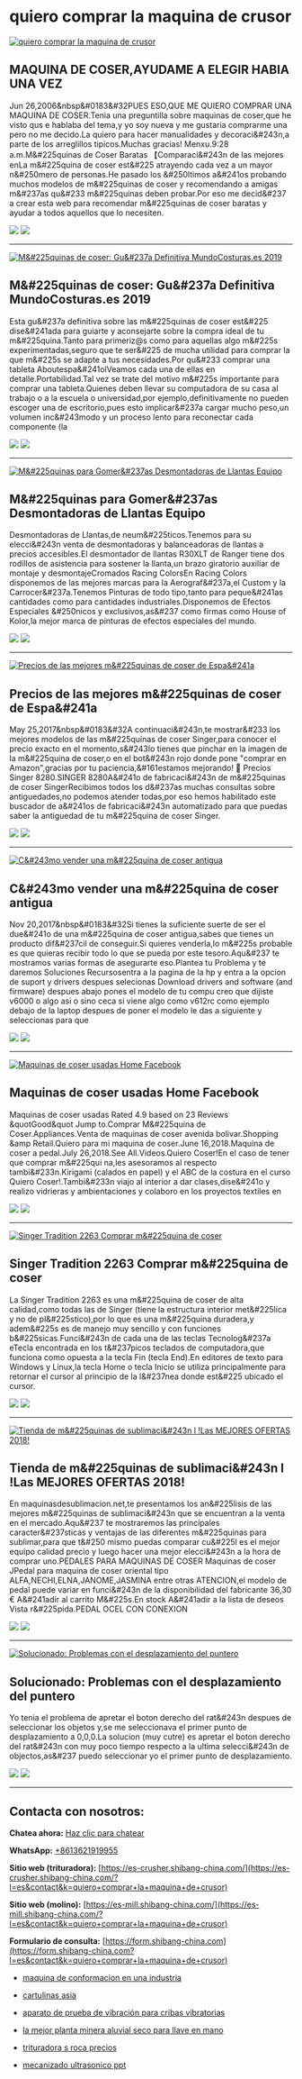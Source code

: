 # quiero comprar la maquina de crusor

<a href="https://swt.shibang-china.com/?l=es&img&k=quiero+comprar+la+maquina+de+crusor" target="_blank">![quiero comprar la maquina de crusor](http://static.shibang-china.com/all-800x300/606.jpg)</a>

## MAQUINA DE COSER,AYUDAME A ELEGIR HABIA UNA VEZ
Jun 26,2006&nbsp&#0183&#32PUES ESO,QUE ME QUIERO COMPRAR UNA MAQUINA DE COSER.Tenia una preguntilla sobre maquinas de coser,que he visto qus e hablaba del tema,y yo soy nueva y me gustaria comprarme una pero no me decido.La quiero para hacer manualidades y decoraci&#243n,a parte de los arreglillos tipicos.Muchas gracias! Menxu.9:28 a.m.M&#225quinas de Coser Baratas 【Comparaci&#243n de las mejores enLa m&#225quina de coser est&#225 atrayendo cada vez a un mayor n&#250mero de personas.He pasado los &#250ltimos a&#241os probando muchos modelos de m&#225quinas de coser y recomendando a amigas m&#237as qu&#233 m&#225quinas deben probar.Por eso me decid&#237 a crear esta web para recomendar m&#225quinas de coser baratas y ayudar a todos aquellos que lo necesiten.


<a href="https://whatsapp.shibangsoft.com/WhatsApp.php" target="_blank" title="WhatsApp">![](http://static.shibang-china.com/icon/whatsapp.png)</a> <a href="https://swt.shibang-china.com/?l=es&icon&k=quiero+comprar+la+maquina+de+crusor" target="_blank">![](http://static.shibang-china.com/icon/chat-es.png)</a>

---

<a href="https://swt.shibang-china.com/?l=es&img&k=quiero+comprar+la+maquina+de+crusor" target="_blank">![M&#225quinas de coser: Gu&#237a Definitiva MundoCosturas.es 2019](http://static.shibang-china.com/all-800x300/1283.jpg)</a>

## M&#225quinas de coser: Gu&#237a Definitiva MundoCosturas.es 2019
Esta gu&#237a definitiva sobre las m&#225quinas de coser est&#225 dise&#241ada para guiarte y aconsejarte sobre la compra ideal de tu m&#225quina.Tanto para primeriz@s como para aquellas algo m&#225s experimentadas,seguro que te ser&#225 de mucha utilidad para comprar la que m&#225s se adapte a tus necesidades.Por qu&#233 comprar una tableta Aboutespa&#241olVeamos cada una de ellas en detalle.Portabilidad.Tal vez se trate del motivo m&#225s importante para comprar una tableta.Quienes deben llevar su computadora de su casa al trabajo o a la escuela o universidad,por ejemplo,definitivamente no pueden escoger una de escritorio,pues esto implicar&#237a cargar mucho peso,un volumen inc&#243modo y un proceso lento para reconectar cada componente (la


<a href="https://whatsapp.shibangsoft.com/WhatsApp.php" target="_blank" title="WhatsApp">![](http://static.shibang-china.com/icon/whatsapp.png)</a> <a href="https://swt.shibang-china.com/?l=es&icon&k=quiero+comprar+la+maquina+de+crusor" target="_blank">![](http://static.shibang-china.com/icon/chat-es.png)</a>

---

<a href="https://swt.shibang-china.com/?l=es&img&k=quiero+comprar+la+maquina+de+crusor" target="_blank">![M&#225quinas para Gomer&#237as Desmontadoras de Llantas Equipo](http://static.shibang-china.com/all-800x300/332.jpg)</a>

## M&#225quinas para Gomer&#237as Desmontadoras de Llantas Equipo
Desmontadoras de Llantas,de neum&#225ticos.Tenemos para su elecci&#243n venta de desmontadoras y balanceadoras de llantas a precios accesibles.El desmontador de llantas R30XLT de Ranger tiene dos rodillos de asistencia para sostener la llanta,un brazo giratorio auxiliar de montaje y desmontajeCromados Racing ColorsEn Racing Colors disponemos de las mejores marcas para la Aerograf&#237a,el Custom y la Carrocer&#237a.Tenemos Pinturas de todo tipo,tanto para peque&#241as cantidades como para cantidades industriales.Disponemos de Efectos Especiales &#250nicos y exclusivos,as&#237 como firmas como House of Kolor,la mejor marca de pinturas de efectos especiales del mundo.


<a href="https://whatsapp.shibangsoft.com/WhatsApp.php" target="_blank" title="WhatsApp">![](http://static.shibang-china.com/icon/whatsapp.png)</a> <a href="https://swt.shibang-china.com/?l=es&icon&k=quiero+comprar+la+maquina+de+crusor" target="_blank">![](http://static.shibang-china.com/icon/chat-es.png)</a>

---

<a href="https://swt.shibang-china.com/?l=es&img&k=quiero+comprar+la+maquina+de+crusor" target="_blank">![Precios de las mejores m&#225quinas de coser de Espa&#241a](http://static.shibang-china.com/all-800x300/743.jpg)</a>

## Precios de las mejores m&#225quinas de coser de Espa&#241a
May 25,2017&nbsp&#0183&#32A continuaci&#243n,te mostrar&#233 los mejores modelos de las m&#225quinas de coser Singer,para conocer el precio exacto en el momento,s&#243lo tienes que pinchar en la imagen de la m&#225quina de coser,o en el bot&#243n rojo donde pone "comprar en Amazon",gracias por tu paciencia,&#161estamos mejorando! 🙂 Precios Singer 8280.SINGER 8280A&#241o de fabricaci&#243n de m&#225quinas de coser SingerRecibimos todos los d&#237as muchas consultas sobre antiguedades,no podemos atender todas,por eso hemos habilitado este buscador de a&#241os de fabricaci&#243n automatizado para que puedas saber la antiguedad de tu m&#225quina de coser Singer.


<a href="https://whatsapp.shibangsoft.com/WhatsApp.php" target="_blank" title="WhatsApp">![](http://static.shibang-china.com/icon/whatsapp.png)</a> <a href="https://swt.shibang-china.com/?l=es&icon&k=quiero+comprar+la+maquina+de+crusor" target="_blank">![](http://static.shibang-china.com/icon/chat-es.png)</a>

---

<a href="https://swt.shibang-china.com/?l=es&img&k=quiero+comprar+la+maquina+de+crusor" target="_blank">![C&#243mo vender una m&#225quina de coser antigua](http://static.shibang-china.com/all-800x300/757.jpg)</a>

## C&#243mo vender una m&#225quina de coser antigua
Nov 20,2017&nbsp&#0183&#32Si tienes la suficiente suerte de ser el due&#241o de una m&#225quina de coser antigua,sabes que tienes un producto dif&#237cil de conseguir.Si quieres venderla,lo m&#225s probable es que quieras recibir todo lo que se pueda por este tesoro.Aqu&#237 te mostramos varias formas de asegurarte eso.Plantea tu Problema y te daremos Soluciones Recursosentra a la pagina de la hp y entra a la opcion de suport y drivers despues selecionas Download drivers and software (and firmware) despues abajo pones el modelo de tu compu creo que dijiste v6000 o algo asi o sino ceca si viene algo como v612rc como ejemplo debajo de la laptop despues de poner el modelo le das a siguiente y seleccionas para que


<a href="https://whatsapp.shibangsoft.com/WhatsApp.php" target="_blank" title="WhatsApp">![](http://static.shibang-china.com/icon/whatsapp.png)</a> <a href="https://swt.shibang-china.com/?l=es&icon&k=quiero+comprar+la+maquina+de+crusor" target="_blank">![](http://static.shibang-china.com/icon/chat-es.png)</a>

---

<a href="https://swt.shibang-china.com/?l=es&img&k=quiero+comprar+la+maquina+de+crusor" target="_blank">![Maquinas de coser usadas Home Facebook](http://static.shibang-china.com/all-800x300/1436.jpg)</a>

## Maquinas de coser usadas Home Facebook
Maquinas de coser usadas Rated 4.9 based on 23 Reviews &quotGood&quot Jump to.Comprar M&#225quina de Coser.Appliances.Venta de maquinas de coser avenida bolivar.Shopping &amp Retail.Quiero para mi maquina de coser.June 16,2018.Maquina de coser a pedal.July 26,2018.See All.Videos.Quiero Coser!En el caso de tener que comprar m&#225qui na,les asesoramos al respecto tambi&#233n.Kirigami (calados en papel) y el ABC de la costura en el curso Quiero Coser!.Tambi&#233n viajo al interior a dar clases,dise&#241o y realizo vidrieras y ambientaciones y colaboro en los proyectos textiles en


<a href="https://whatsapp.shibangsoft.com/WhatsApp.php" target="_blank" title="WhatsApp">![](http://static.shibang-china.com/icon/whatsapp.png)</a> <a href="https://swt.shibang-china.com/?l=es&icon&k=quiero+comprar+la+maquina+de+crusor" target="_blank">![](http://static.shibang-china.com/icon/chat-es.png)</a>

---

<a href="https://swt.shibang-china.com/?l=es&img&k=quiero+comprar+la+maquina+de+crusor" target="_blank">![Singer Tradition 2263 Comprar m&#225quina de coser](http://static.shibang-china.com/all-800x300/864.jpg)</a>

## Singer Tradition 2263 Comprar m&#225quina de coser
La Singer Tradition 2263 es una m&#225quina de coser de alta calidad,como todas las de Singer (tiene la estructura interior met&#225lica y no de pl&#225stico),por lo que es una m&#225quina duradera,y adem&#225s es de manejo muy sencillo y con funciones b&#225sicas.Funci&#243n de cada una de las teclas Tecnolog&#237a eTecla encontrada en los t&#237picos teclados de computadora,que funciona como opuesta a la tecla Fin (tecla End).En editores de texto para Windows y Linux,la tecla Home o tecla Inicio se utiliza principalmente para retornar el cursor al principio de la l&#237nea donde est&#225 ubicado el cursor.


<a href="https://whatsapp.shibangsoft.com/WhatsApp.php" target="_blank" title="WhatsApp">![](http://static.shibang-china.com/icon/whatsapp.png)</a> <a href="https://swt.shibang-china.com/?l=es&icon&k=quiero+comprar+la+maquina+de+crusor" target="_blank">![](http://static.shibang-china.com/icon/chat-es.png)</a>

---

<a href="https://swt.shibang-china.com/?l=es&img&k=quiero+comprar+la+maquina+de+crusor" target="_blank">![Tienda de m&#225quinas de sublimaci&#243n l !Las MEJORES OFERTAS 2018!](http://static.shibang-china.com/all-800x300/1135.jpg)</a>

## Tienda de m&#225quinas de sublimaci&#243n l !Las MEJORES OFERTAS 2018!
En maquinasdesublimacion.net,te presentamos los an&#225lisis de las mejores m&#225quinas de sublimaci&#243n que se encuentran a la venta en el mercado.Aqu&#237 te mostraremos las principales caracter&#237sticas y ventajas de las diferentes m&#225quinas para sublimar,para que t&#250 mismo puedas comparar cu&#225l es el mejor equipo calidad precio y luego hacer una mejor elecci&#243n a la hora de comprar uno.PEDALES PARA MAQUINAS DE COSER Maquinas de coser JPedal para maquina de coser oriental tipo ALFA,NECHI,ELNA,JANOME,JASMINA entre otras ATENCION,el modelo de pedal puede variar en funci&#243n de la disponibilidad del fabricante 36,30 € A&#241adir al carrito M&#225s.En stock A&#241adir a la lista de deseos Vista r&#225pida.PEDAL OCEL CON CONEXION


<a href="https://whatsapp.shibangsoft.com/WhatsApp.php" target="_blank" title="WhatsApp">![](http://static.shibang-china.com/icon/whatsapp.png)</a> <a href="https://swt.shibang-china.com/?l=es&icon&k=quiero+comprar+la+maquina+de+crusor" target="_blank">![](http://static.shibang-china.com/icon/chat-es.png)</a>

---

<a href="https://swt.shibang-china.com/?l=es&img&k=quiero+comprar+la+maquina+de+crusor" target="_blank">![Solucionado: Problemas con el desplazamiento del puntero](http://static.shibang-china.com/all-800x300/932.jpg)</a>

## Solucionado: Problemas con el desplazamiento del puntero
Yo tenia el problema de apretar el boton derecho del rat&#243n despues de seleccionar los objetos y,se me seleccionava el primer punto de desplazamiento a 0,0,0.La solucion (muy cutre) es apretar el boton derecho del rat&#243n con muy poco tiempo respecto a la ultima selecci&#243n de objectos,as&#237 puedo seleccionar yo el primer punto de desplazamiento.

<a href="https://whatsapp.shibangsoft.com/WhatsApp.php" target="_blank" title="WhatsApp">![](http://static.shibang-china.com/icon/whatsapp.png)</a> <a href="https://swt.shibang-china.com/?l=es&icon&k=quiero+comprar+la+maquina+de+crusor" target="_blank">![](http://static.shibang-china.com/icon/chat-es.png)</a>

---
## Contacta con nosotros:

**Chatea ahora:** [Haz clic para chatear](https://swt.shibang-china.com?l=es&contact&k=quiero+comprar+la+maquina+de+crusor)

**WhatsApp:**  [+8613621919955](https://whatsapp.shibangsoft.com/WhatsApp.php)

**Sitio web (trituradora):** [https://es-crusher.shibang-china.com/](https://es-crusher.shibang-china.com/?l=es&contact&k=quiero+comprar+la+maquina+de+crusor)

**Sitio web (molino):** [https://es-mill.shibang-china.com/](https://es-mill.shibang-china.com/?l=es&contact&k=quiero+comprar+la+maquina+de+crusor)

**Formulario de consulta:** [https://form.shibang-china.com](https://form.shibang-china.com?l=es&contact&k=quiero+comprar+la+maquina+de+crusor)

* [maquina de conformacion en una industria](../87/maquina%20de%20conformacion%20en%20una%20industria.md)

* [cartulinas asia](../94/cartulinas%20asia.md)

* [aparato de prueba de vibración para cribas vibratorias](../82/aparato%20de%20prueba%20de%20vibraci%C3%B3n%20para%20cribas%20vibratorias.md)

* [la mejor planta minera aluvial seco para llave en mano](../81/la%20mejor%20planta%20minera%20aluvial%20seco%20para%20llave%20en%20mano.md)

* [trituradora s roca precios](../91/trituradora%20s%20roca%20precios.md)

* [mecanizado ultrasonico ppt](../85/mecanizado%20ultrasonico%20ppt.md)